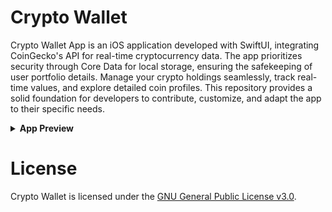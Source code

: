 # Crypto Wallet

Crypto Wallet App is an iOS application developed with SwiftUI, integrating CoinGecko's API for real-time cryptocurrency data. The app prioritizes security through Core Data for local storage, ensuring the safekeeping of user portfolio details. Manage your crypto holdings seamlessly, track real-time values, and explore detailed coin profiles. This repository provides a solid foundation for developers to contribute, customize, and adapt the app to their specific needs.

<details>

<summary> <strong> App Preview </strong> </summary>
  
---
## Onboarding
![1](https://github.com/aumChauhan/Crypto_Wallet/assets/83302656/ff7dc142-0735-4a15-aae3-c9f9d008536b)

---
## Home Tab (Live Prices)
![2](https://github.com/aumChauhan/Crypto_Wallet/assets/83302656/f247872f-6f51-4518-b572-2c0a11d8a1cd)

---
## Coin Info
![3](https://github.com/aumChauhan/Crypto_Wallet/assets/83302656/ac725216-aab2-41e1-b3fa-30729b9c8e33)

---
## User's Portfolio
![4](https://github.com/aumChauhan/Crypto_Wallet/assets/83302656/a94bf6d9-381e-4a08-90d3-cc4c6f8e8689)

---
## Add & Edit Coin's
![5](https://github.com/aumChauhan/Crypto_Wallet/assets/83302656/2c91aa6f-6335-47e6-9dd1-a9f0455020ea)

---
## News Tab
![6](https://github.com/aumChauhan/Crypto_Wallet/assets/83302656/7f41a35b-b5e9-4a9c-a915-0cfe723a798c)

---
## App Settings
![7](https://github.com/aumChauhan/Crypto_Wallet/assets/83302656/a4595c1a-ab75-49d5-81c8-4e7aa8b731e9)

</details>

# License
Crypto Wallet is licensed under the [GNU General Public License v3.0](LICENSE).
